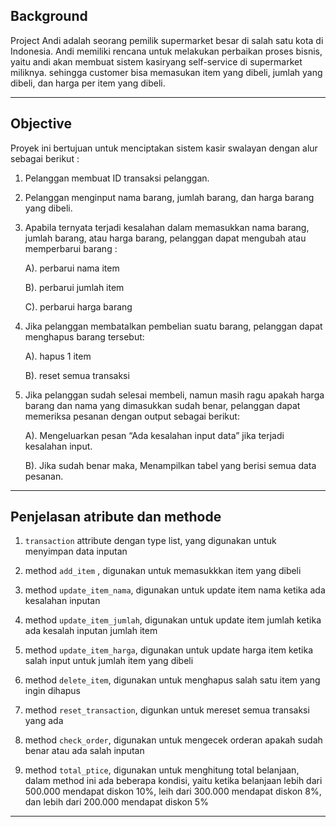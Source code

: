 ## Background
Project Andi adalah seorang pemilik supermarket besar di salah satu kota di Indonesia. Andi memiliki rencana untuk melakukan perbaikan proses bisnis, yaitu andi akan membuat sistem kasiryang self-service di supermarket miliknya. sehingga customer bisa memasukan item yang dibeli, jumlah yang dibeli, dan harga per item yang dibeli.

---

## Objective
Proyek ini bertujuan untuk menciptakan sistem kasir swalayan dengan alur sebagai berikut :

1. Pelanggan membuat ID transaksi pelanggan.
2. Pelanggan menginput nama barang, jumlah barang, dan harga barang yang dibeli.
3. Apabila ternyata terjadi kesalahan dalam memasukkan nama barang, jumlah barang, atau harga barang, pelanggan dapat mengubah atau memperbarui barang :
   
    A). perbarui nama item
   
    B). perbarui jumlah item
   
    C). perbarui harga barang
4. Jika pelanggan membatalkan pembelian suatu barang, pelanggan dapat menghapus barang tersebut:
   
    A). hapus 1 item
   
    B). reset semua transaksi
   
5. Jika pelanggan sudah selesai membeli, namun masih ragu apakah harga barang dan nama yang dimasukkan sudah benar, pelanggan dapat memeriksa pesanan dengan output sebagai berikut:
   
    A). Mengeluarkan pesan “Ada kesalahan input data” jika terjadi kesalahan input.
   
    B). Jika sudah benar maka, Menampilkan tabel yang berisi semua data pesanan.
   
---

## Penjelasan atribute dan methode

1. `transaction` attribute dengan type list, yang digunakan untuk menyimpan data inputan
   
2. method `add_item` , digunakan untuk memasukkkan item yang dibeli

3. method `update_item_nama`, digunakan untuk update item nama ketika ada kesalahan inputan

4. method `update_item_jumlah`, digunakan untuk update item jumlah ketika ada kesalah inputan jumlah item

5. method `update_item_harga`, digunakan untuk update harga item ketika salah input untuk jumlah item yang dibeli

6. method `delete_item`, digunakan untuk menghapus salah satu item yang ingin dihapus

7. method `reset_transaction`, digunkan untuk mereset semua transaksi yang ada

8. method `check_order`, digunakan untuk mengecek orderan apakah sudah benar atau ada salah inputan

9. method `total_ptice`, digunakan untuk menghitung total belanjaan, dalam method ini ada beberapa kondisi, yaitu ketika belanjaan lebih dari 500.000 mendapat diskon 10%, leih dari 300.000 mendapat diskon 8%, dan lebih dari 200.000 mendapat diskon 5%

---


